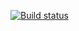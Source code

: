 ﻿[![Build status](https://ci.appveyor.com/api/projects/status/kxdhw68bv77daf6e?svg=true)](https://ci.appveyor.com/project/Tanzilia/api1ci)
